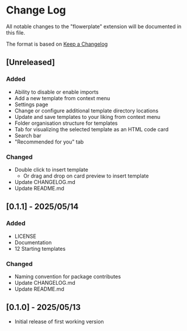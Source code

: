 # Change Log

All notable changes to the "flowerplate" extension will be documented in this file.

The format is based on [Keep a Changelog](https://keepachangelog.com/en/1.1.0/)

## [Unreleased]

### Added

- Ability to disable or enable imports
- Add a new template from context menu
- Settings page
- Change or configure additional template directory locations
- Update and save templates to your liking from context menu
- Folder organisation structure for templates
- Tab for visualizing the selected template as an HTML code card
- Search bar
- "Recommended for you" tab

### Changed

- Double click to insert template
    - Or drag and drop on card preview to insert template
- Update CHANGELOG.md
- Update README.md

## [0.1.1] - 2025/05/14

### Added

- LICENSE
- Documentation
- 12 Starting templates

### Changed

- Naming convention for package contributes
- Update CHANGELOG.md
- Update README.md

## [0.1.0] - 2025/05/13

- Initial release of first working version